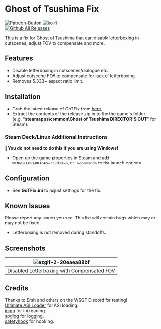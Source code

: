 # Ghost of Tsushima Fix
[![Patreon-Button](https://github.com/Lyall/GoTFix/assets/695941/57085682-1790-4ffe-be46-b9e3c4d5e034)](https://www.patreon.com/Wintermance) [![ko-fi](https://ko-fi.com/img/githubbutton_sm.svg)](https://ko-fi.com/W7W01UAI9)<br />
[![Github All Releases](https://img.shields.io/github/downloads/Lyall/GoTFix/total.svg)](https://github.com/Lyall/GoTFix/releases)

This is a fix for Ghost of Tsushima that can disable letterboxing in cutscenes, adjust FOV to compensate and more.<br />

## Features
- Disable letterboxing in cutscenes/dialogue etc.
- Adjust cutscene FOV to compensate for lack of letterboxing.
- Removes 5.333~ aspect ratio limit.

## Installation
- Grab the latest release of GoTFix from [here.](https://github.com/Lyall/GoTFix/releases)
- Extract the contents of the release zip in to the the game's folder.<br />(e.g. "**steamapps\common\Ghost of Tsushima DIRECTOR'S CUT**" for Steam).

### Steam Deck/Linux Additional Instructions
🚩**You do not need to do this if you are using Windows!**
- Open up the game properties in Steam and add `WINEDLLOVERRIDES="d3d12=n,b" %command%` to the launch options.

## Configuration
- See **GoTFix.ini** to adjust settings for the fix.

## Known Issues
Please report any issues you see.
This list will contain bugs which may or may not be fixed.

- Letterboxing is not removed during standoffs.

## Screenshots

| ![ezgif-2-20eaea88bf](https://github.com/Lyall/GoTFix/assets/695941/99dc3ad0-7168-43b3-8cb5-08d5c435e955) |
|:--:|
| Disabled Letterboxing with Compensated FOV |

## Credits
Thanks to Ersh and others on the WSGF Discord for testing!<br />
[Ultimate ASI Loader](https://github.com/ThirteenAG/Ultimate-ASI-Loader) for ASI loading. <br />
[inipp](https://github.com/mcmtroffaes/inipp) for ini reading. <br />
[spdlog](https://github.com/gabime/spdlog) for logging. <br />
[safetyhook](https://github.com/cursey/safetyhook) for hooking.
